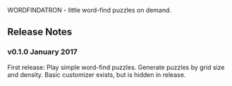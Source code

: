 WORDFINDATRON - little word-find puzzles on demand.


## Release Notes

### v0.1.0 January 2017
First release: Play simple word-find puzzles.
Generate puzzles by grid size and density.
Basic customizer exists, but is hidden in release.
